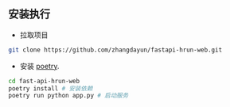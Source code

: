 

## 安装执行

* 拉取项目

```bash
git clone https://github.com/zhangdayun/fastapi-hrun-web.git
```

* 安装 [poetry](https://python-poetry.org/docs/#installation).

```bash
cd fast-api-hrun-web
poetry install # 安装依赖
poetry run python app.py # 启动服务
```